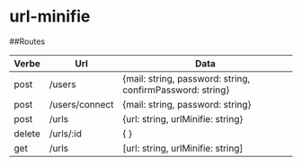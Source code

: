 # url-minifie

##Routes

Verbe | Url | Data
---  | --- | ---
post | /users | {mail: string, password: string, confirmPassword: string}
post | /users/connect | {mail: string, password: string}
post | /urls | {url: string, urlMinifie: string}
delete | /urls/:id | { }
get | /urls | [url: string, urlMinifie: string]
